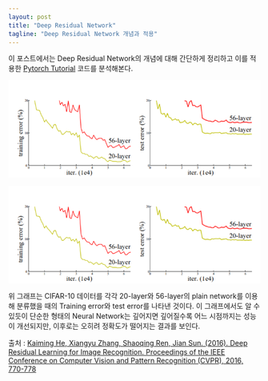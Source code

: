```yaml
---
layout: post
title: "Deep Residual Network"
tagline: "Deep Residual Network 개념과 적용"
---
```


이 포스트에서는 Deep Residual Network의 개념에 대해 간단하게 정리하고 이를 적용한 [Pytorch Tutorial](https://github.com/yunjey/pytorch-tutorial.git) 코드를 분석해본다.

![resnet1](https://github.com/KyungheeKo/KyungheeKo.github.io/blob/KyungheeKo/assets/img/resnet/resnet1.png?raw=true)

<img src="https://github.com/KyungheeKo/KyungheeKo.github.io/blob/KyungheeKo/assets/img/resnet/resnet1.png?raw=true" width="700" align="center">

위 그래프는 CIFAR-10 데이터를 각각 20-layer와 56-layer의 plain network를 이용해 분류했을 때의 Training error와 test error를 나타낸 것이다. 이 그래프에서도 알 수 있듯이 단순한 형태의 Neural Network는 깊어지면 깊어질수록 어느 시점까지는 성능이 개선되지만, 이후로는 오히려 정확도가 떨어지는 결과를 보인다.



출처 : [Kaiming He, Xiangyu Zhang, Shaoqing Ren, Jian Sun. (2016). Deep Residual Learning for Image Recognition. Proceedings of the IEEE Conference on Computer Vision and Pattern Recognition (CVPR), 2016, 770-778](https://arxiv.org/pdf/1512.03385.pdf)
